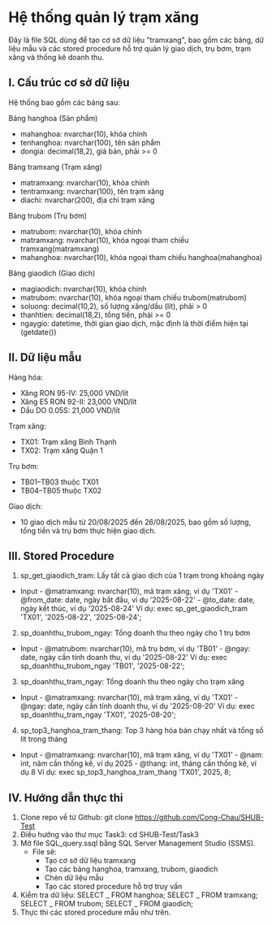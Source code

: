 # Hệ thống quản lý trạm xăng

Đây là file SQL dùng để tạo cơ sở dữ liệu "tramxang", bao gồm các bảng, dữ liệu mẫu và các stored procedure hỗ trợ quản lý giao dịch, trụ bơm, trạm xăng và thống kê doanh thu.

## I. Cấu trúc cơ sở dữ liệu

Hệ thống bao gồm các bảng sau:

Bảng hanghoa (Sản phẩm)

- mahanghoa: nvarchar(10), khóa chính
- tenhanghoa: nvarchar(100), tên sản phẩm
- dongia: decimal(18,2), giá bán, phải >= 0

Bảng tramxang (Trạm xăng)

- matramxang: nvarchar(10), khóa chính
- tentramxang: nvarchar(100), tên trạm xăng
- diachi: nvarchar(200), địa chỉ trạm xăng

Bảng trubom (Trụ bơm)

- matrubom: nvarchar(10), khóa chính
- matramxang: nvarchar(10), khóa ngoại tham chiếu tramxang(matramxang)
- mahanghoa: nvarchar(10), khóa ngoại tham chiếu hanghoa(mahanghoa)

Bảng giaodich (Giao dịch)

- magiaodich: nvarchar(10), khóa chính
- matrubom: nvarchar(10), khóa ngoại tham chiếu trubom(matrubom)
- soluong: decimal(10,2), số lượng xăng/dầu (lít), phải > 0
- thanhtien: decimal(18,2), tổng tiền, phải >= 0
- ngaygio: datetime, thời gian giao dịch, mặc định là thời điểm hiện tại (getdate())

## II. Dữ liệu mẫu

Hàng hóa:

- Xăng RON 95-IV: 25,000 VND/lít
- Xăng E5 RON 92-II: 23,000 VND/lít
- Dầu DO 0.05S: 21,000 VND/lít

Trạm xăng:

- TX01: Trạm xăng Bình Thạnh
- TX02: Trạm xăng Quận 1

Trụ bơm:

- TB01–TB03 thuộc TX01
- TB04–TB05 thuộc TX02

Giao dịch:

- 10 giao dịch mẫu từ 20/08/2025 đến 26/08/2025, bao gồm số lượng, tổng tiền và trụ bơm thực hiện giao dịch.

## III. Stored Procedure

1. sp_get_giaodich_tram: Lấy tất cả giao dịch của 1 trạm trong khoảng ngày

- Input - @matramxang: nvarchar(10), mã trạm xăng, ví dụ 'TX01' - @from_date: date, ngày bắt đầu, ví dụ '2025-08-22' - @to_date: date, ngày kết thúc, ví dụ '2025-08-24'
  Ví dụ:
  exec sp_get_giaodich_tram 'TX01', '2025-08-22', '2025-08-24';

2. sp_doanhthu_trubom_ngay: Tổng doanh thu theo ngày cho 1 trụ bơm

- Input - @matrubom: nvarchar(10), mã trụ bơm, ví dụ 'TB01' - @ngay: date, ngày cần tính doanh thu, ví dụ '2025-08-22'
  Ví dụ:
  exec sp_doanhthu_trubom_ngay 'TB01', '2025-08-22';

3. sp_doanhthu_tram_ngay: Tổng doanh thu theo ngày cho trạm xăng

- Input - @matramxang: nvarchar(10), mã trạm xăng, ví dụ 'TX01' - @ngay: date, ngày cần tính doanh thu, ví dụ '2025-08-20'
  Ví dụ:
  exec sp_doanhthu_tram_ngay 'TX01', '2025-08-20';

4. sp_top3_hanghoa_tram_thang: Top 3 hàng hóa bán chạy nhất và tổng số lít trong tháng

- Input - @matramxang: nvarchar(10), mã trạm xăng, ví dụ 'TX01' - @nam: int, năm cần thống kê, ví dụ 2025 - @thang: int, tháng cần thống kê, ví dụ 8
  Ví dụ:
  exec sp_top3_hanghoa_tram_thang 'TX01', 2025, 8;

## IV. Hướng dẫn thực thi

1. Clone repo về từ Github:
   git clone https://github.com/Cong-Chau/SHUB-Test
2. Điều hướng vào thư mục Task3:
   cd SHUB-Test/Task3
3. Mở file SQL_query.ssql bằng SQL Server Management Studio (SSMS).
   - File sẽ:
     - Tạo cơ sở dữ liệu tramxang
     - Tạo các bảng hanghoa, tramxang, trubom, giaodich
     - Chèn dữ liệu mẫu
     - Tạo các stored procedure hỗ trợ truy vấn
4. Kiểm tra dữ liệu:
   SELECT _ FROM hanghoa;
   SELECT _ FROM tramxang;
   SELECT _ FROM trubom;
   SELECT _ FROM giaodich;
5. Thực thi các stored procedure mẫu như trên.
